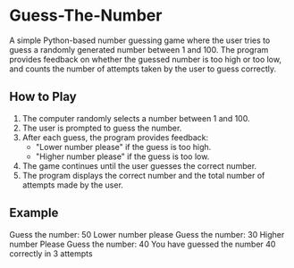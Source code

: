 # Guess-The-Number

A simple Python-based number guessing game where the user tries to guess a randomly generated number between 1 and 100. The program provides feedback on whether the guessed number is too high or too low, and counts the number of attempts taken by the user to guess correctly.

## How to Play

1. The computer randomly selects a number between 1 and 100.
2. The user is prompted to guess the number.
3. After each guess, the program provides feedback:
   - "Lower number please" if the guess is too high.
   - "Higher number please" if the guess is too low.
4. The game continues until the user guesses the correct number.
5. The program displays the correct number and the total number of attempts made by the user.

## Example
Guess the number: 50
Lower number please
Guess the number: 30
Higher number Please
Guess the number: 40
You have guessed the number 40 correctly in 3 attempts
